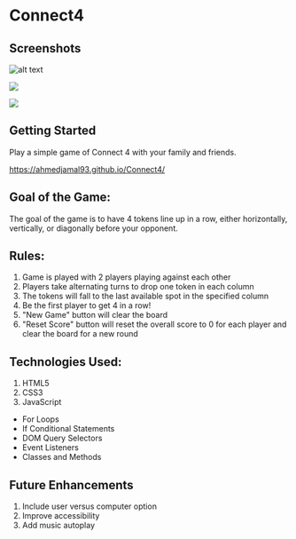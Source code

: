 # Connect4


## Screenshots
![alt text](https://i.imgur.com/Nzfa5IH.png "main screen")

![](https://i.imgur.com/5RpnvMo.png)

![](https://i.imgur.com/zk2onXd.png)

## Getting Started

Play a simple game of Connect 4 with your family and friends.

https://ahmedjamal93.github.io/Connect4/

## Goal of the Game:
The goal of the game is to have 4 tokens line up in a row, either horizontally, vertically, or diagonally before your opponent.

## Rules:
1. Game is played with 2 players playing against each other
2. Players take alternating turns to drop one token in each column
3. The tokens will fall to the last available spot in the specified column
4. Be the first player to get 4 in a row!
5. "New Game" button will clear the board
6. "Reset Score" button will reset the overall score to 0 for each player and clear the board for a new round

## Technologies Used:
1. HTML5
2. CSS3
3. JavaScript
  - For Loops
  - If Conditional Statements
  - DOM Query Selectors
  - Event Listeners
  - Classes and Methods

## Future Enhancements
1. Include user versus computer option
2. Improve accessibility
3. Add music autoplay
